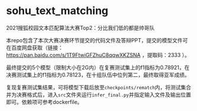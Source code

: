 # sohu_text_matching
2021搜狐校园文本匹配算法大赛Top2：分比我们低的都是帅哥队

本repo包含了本次大赛决赛环节提交的代码文件及答辩PPT，提交的模型文件可在百度网盘获取（链接：https://pan.baidu.com/s/1T9FtwiGFZhuC8qqwXKZSNA ，提取码：2333 ）。

最终提交的5个模型（限制大小在2G内）在复赛测试集上的f1指标为0.78921，在决赛测试集上的f1指标为0.78123，在十组队伍中位列第二，最终取得亚军成绩。

复现复赛测试集结果，可将模型下载后放至`checkpoints/rematch`内，将测试集合并为决赛格式后，进入`src`文件夹运行`infer_final.py`并指定输入文件及输出位置即可。依赖项可参考dockerfile。
